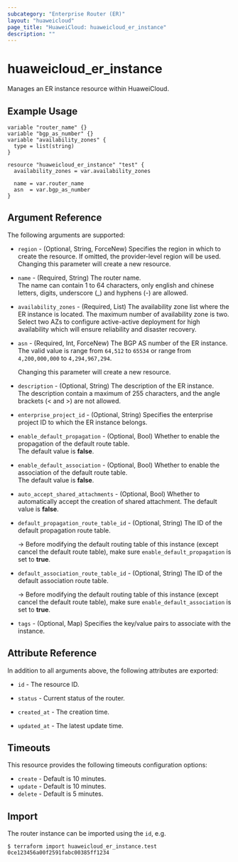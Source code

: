 ```yaml
---
subcategory: "Enterprise Router (ER)"
layout: "huaweicloud"
page_title: "HuaweiCloud: huaweicloud_er_instance"
description: ""
---
```


# huaweicloud_er_instance

Manages an ER instance resource within HuaweiCloud.

## Example Usage

```hcl
variable "router_name" {}
variable "bgp_as_number" {}
variable "availability_zones" {
  type = list(string)
}

resource "huaweicloud_er_instance" "test" {
  availability_zones = var.availability_zones

  name = var.router_name
  asn  = var.bgp_as_number
}
```

## Argument Reference

The following arguments are supported:

* `region` - (Optional, String, ForceNew) Specifies the region in which to create the resource.
  If omitted, the provider-level region will be used. Changing this parameter will create a new resource.

* `name` - (Required, String) The router name.  
  The name can contain 1 to 64 characters, only english and chinese letters, digits, underscore (_) and hyphens (-) are
  allowed.

* `availability_zones` - (Required, List) The availability zone list where the ER instance is located.
  The maximum number of availability zone is two. Select two AZs to configure active-active deployment for high
  availability which will ensure reliability and disaster recovery.

* `asn` - (Required, Int, ForceNew) The BGP AS number of the ER instance.  
  The valid value is range from `64,512` to `65534` or range from `4,200,000,000` to `4,294,967,294`.

  Changing this parameter will create a new resource.

* `description` - (Optional, String) The description of the ER instance.  
  The description contain a maximum of 255 characters, and the angle brackets (< and >) are not allowed.

* `enterprise_project_id` - (Optional, String) Specifies the enterprise project ID to which the ER instance
belongs.

* `enable_default_propagation` - (Optional, Bool) Whether to enable the propagation of the default route table.  
  The default value is **false**.

* `enable_default_association` - (Optional, Bool) Whether to enable the association of the default route table.  
  The default value is **false**.

* `auto_accept_shared_attachments` - (Optional, Bool) Whether to automatically accept the creation of shared
attachment.
  The default value is **false**.

* `default_propagation_route_table_id` - (Optional, String) The ID of the default propagation route table.

  -> Before modifying the default routing table of this instance (except cancel the default route table), make sure
     `enable_default_propagation` is set to **true**.

* `default_association_route_table_id` - (Optional, String) The ID of the default association route table.

  -> Before modifying the default routing table of this instance (except cancel the default route table), make sure
     `enable_default_association` is set to **true**.

* `tags` - (Optional, Map) Specifies the key/value pairs to associate with the instance.

## Attribute Reference

In addition to all arguments above, the following attributes are exported:

* `id` - The resource ID.

* `status` - Current status of the router.

* `created_at` - The creation time.

* `updated_at` - The latest update time.

## Timeouts

This resource provides the following timeouts configuration options:

* `create` - Default is 10 minutes.
* `update` - Default is 10 minutes.
* `delete` - Default is 5 minutes.

## Import

The router instance can be imported using the `id`, e.g.

```
$ terraform import huaweicloud_er_instance.test 0ce123456a00f2591fabc00385ff1234
```
